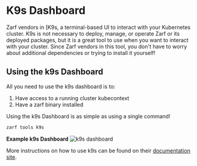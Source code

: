 # K9s Dashboard

Zarf vendors in [K9s, a terminal-based UI to interact with your Kubernetes cluster. K9s is not necessary to deploy, manage, or operate Zarf or its deployed packages, but it is a great tool to use when you want to interact with your cluster. Since Zarf vendors in this tool, you don't have to worry about additional dependencies or trying to install it yourself!

## Using the k9s Dashboard

All you need to use the k9s dashboard is to:

1. Have access to a running cluster kubecontext
1. Have a zarf binary installed

Using the k9s Dashboard is as simple as using a single command!

```bash
zarf tools k9s
```

**Example k9s Dashboard**
![k9s dashboard](../.images/dashboard/k9s_dashboard_example.png)

More instructions on how to use k9s can be found on their [documentation site](https://k9scli.io/topics/commands/).

